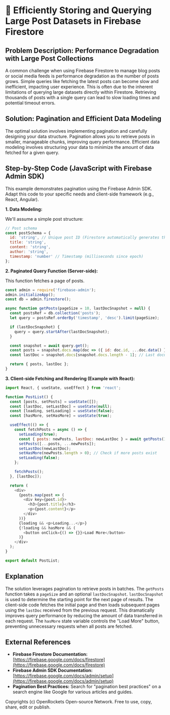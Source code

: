# 🐞 Efficiently Storing and Querying Large Post Datasets in Firebase Firestore


## Problem Description:  Performance Degradation with Large Post Collections

A common challenge when using Firebase Firestore to manage blog posts or social media feeds is performance degradation as the number of posts grows.  Simple queries like fetching the latest posts can become slow and inefficient, impacting user experience.  This is often due to the inherent limitations of querying large datasets directly within Firestore.  Retrieving thousands of posts with a single query can lead to slow loading times and potential timeout errors.

## Solution: Pagination and Efficient Data Modeling

The optimal solution involves implementing pagination and carefully designing your data structure.  Pagination allows you to retrieve posts in smaller, manageable chunks, improving query performance.  Efficient data modeling involves structuring your data to minimize the amount of data fetched for a given query.

## Step-by-Step Code (JavaScript with Firebase Admin SDK)

This example demonstrates pagination using the Firebase Admin SDK.  Adapt this code to your specific needs and client-side framework (e.g., React, Angular).

**1. Data Modeling:**

We'll assume a simple post structure:

```javascript
// Post schema
const postSchema = {
  id: 'string', // Unique post ID (Firestore automatically generates this)
  title: 'string',
  content: 'string',
  author: 'string',
  timestamp: 'number' // Timestamp (milliseconds since epoch)
};
```

**2.  Paginated Query Function (Server-side):**

This function fetches a page of posts.

```javascript
const admin = require('firebase-admin');
admin.initializeApp();
const db = admin.firestore();

async function getPosts(pageSize = 10, lastDocSnapshot = null) {
  const postsRef = db.collection('posts');
  let query = postsRef.orderBy('timestamp', 'desc').limit(pageSize);

  if (lastDocSnapshot) {
    query = query.startAfter(lastDocSnapshot);
  }

  const snapshot = await query.get();
  const posts = snapshot.docs.map(doc => ({ id: doc.id, ...doc.data() }));
  const lastDoc = snapshot.docs[snapshot.docs.length - 1]; // Last document in this page

  return { posts, lastDoc };
}
```

**3. Client-side Fetching and Rendering (Example with React):**

```javascript
import React, { useState, useEffect } from 'react';

function PostList() {
  const [posts, setPosts] = useState([]);
  const [lastDoc, setLastDoc] = useState(null);
  const [loading, setLoading] = useState(false);
  const [hasMore, setHasMore] = useState(true);

  useEffect(() => {
    const fetchPosts = async () => {
      setLoading(true);
      const { posts: newPosts, lastDoc: newLastDoc } = await getPosts(10, lastDoc); // fetch 10 posts per page
      setPosts([...posts, ...newPosts]);
      setLastDoc(newLastDoc);
      setHasMore(newPosts.length > 0); // Check if more posts exist
      setLoading(false);
    };

    fetchPosts();
  }, [lastDoc]);

  return (
    <div>
      {posts.map(post => (
        <div key={post.id}>
          <h3>{post.title}</h3>
          <p>{post.content}</p>
        </div>
      ))}
      {loading && <p>Loading...</p>}
      {!loading && hasMore && (
        <button onClick={() => {}}>Load More</button>
      )}
    </div>
  );
}

export default PostList;

```


## Explanation

The solution leverages pagination to retrieve posts in batches.  The `getPosts` function takes a `pageSize` and an optional `lastDocSnapshot`.  `lastDocSnapshot` is used to determine the starting point for the next page of results.  The client-side code fetches the initial page and then loads subsequent pages using the `lastDoc` received from the previous request. This dramatically improves query performance by reducing the amount of data transferred in each request.  The `hasMore` state variable controls the "Load More" button, preventing unnecessary requests when all posts are fetched.


## External References

* **Firebase Firestore Documentation:** [https://firebase.google.com/docs/firestore](https://firebase.google.com/docs/firestore)
* **Firebase Admin SDK Documentation:** [https://firebase.google.com/docs/admin/setup](https://firebase.google.com/docs/admin/setup)
* **Pagination Best Practices:**  Search for "pagination best practices" on a search engine like Google for various articles and guides.


Copyrights (c) OpenRockets Open-source Network. Free to use, copy, share, edit or publish.

